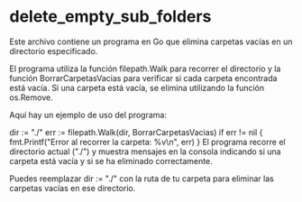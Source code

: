 # delete_empty_sub_folders

Este archivo contiene un programa en Go que elimina carpetas vacías en un directorio especificado.

El programa utiliza la función filepath.Walk para recorrer el directorio y la función BorrarCarpetasVacias para verificar si cada carpeta encontrada está vacía. Si una carpeta está vacía, se elimina utilizando la función os.Remove.

Aquí hay un ejemplo de uso del programa:

dir := "./"
err := filepath.Walk(dir, BorrarCarpetasVacias)
if err != nil {
    fmt.Printf("Error al recorrer la carpeta: %v\n", err)
}
El programa recorre el directorio actual ("./") y muestra mensajes en la consola indicando si una carpeta está vacía y si se ha eliminado correctamente.

Puedes reemplazar dir := "./" con la ruta de tu carpeta para eliminar las carpetas vacías en ese directorio.
